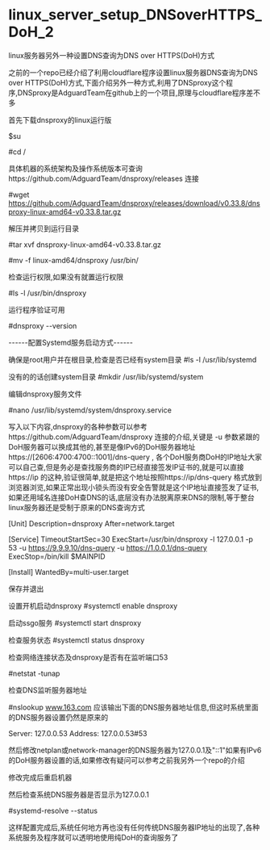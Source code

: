 # linux_server_setup_DNSoverHTTPS_DoH_2
linux服务器另外一种设置DNS查询为DNS over HTTPS(DoH)方式

之前的一个repo已经介绍了利用cloudflare程序设置linux服务器DNS查询为DNS over HTTPS(DoH)方式,下面介绍另外一种方式,利用了DNSproxy这个程序,DNSproxy是AdguardTeam在github上的一个项目,原理与cloudflare程序差不多

首先下载dnsproxy的linux运行版

$su

#cd /

具体机器的系统架构及操作系统版本可查询https://github.com/AdguardTeam/dnsproxy/releases 连接

#wget https://github.com/AdguardTeam/dnsproxy/releases/download/v0.33.8/dnsproxy-linux-amd64-v0.33.8.tar.gz

解压并拷贝到运行目录

#tar xvf dnsproxy-linux-amd64-v0.33.8.tar.gz

#mv -f linux-amd64/dnsproxy /usr/bin/

检查运行权限,如果没有就置运行权限

#ls -l /usr/bin/dnsproxy

运行程序验证可用

#dnsproxy --version


------配置Systemd服务启动方式------

确保是root用户并在根目录,检查是否已经有system目录
#ls -l /usr/lib/systemd

没有的的话创建system目录
#mkdir /usr/lib/systemd/system

编辑dnsproxy服务文件

#nano /usr/lib/systemd/system/dnsproxy.service

写入以下内容,dnsproxy的各种参数可以参考https://github.com/AdguardTeam/dnsproxy 连接的介绍,关键是 -u 参数紧跟的DoH服务器可以换成其他的,甚至是像IPv6的DoH服务器地址https://[2606:4700:4700::1001]/dns-query , 各个DoH服务商DoH的IP地址大家可以自己查,但是务必是查找服务商的IP已经直接签发IP证书的,就是可以直接https://ip 的这种,验证很简单,就是把这个地址按照https://ip/dns-query 格式放到浏览器浏览,如果正常出现小锁头而没有安全告警就是这个IP地址直接签发了证书,如果还用域名连接DoH查DNS的话,底层没有办法脱离原来DNS的限制,等于整台linux服务器还是受制于原来的DNS查询方式

[Unit]
Description=dnsproxy
After=network.target

[Service]
TimeoutStartSec=30
ExecStart=/usr/bin/dnsproxy -l 127.0.0.1 -p 53 -u https://9.9.9.10/dns-query -u https://1.0.0.1/dns-query
ExecStop=/bin/kill $MAINPID

[Install]
WantedBy=multi-user.target

保存并退出

设置开机启动dnsproxy
#systemctl enable dnsproxy

启动ssgo服务
#systemctl start dnsproxy

检查服务状态
#systemctl status dnsproxy

检查网络连接状态及dnsproxy是否有在监听端口53

#netstat -tunap

检查DNS监听服务器地址

#nslookup www.163.com
应该输出下面的DNS服务器地址信息,但这时系统里面的DNS服务器设置仍然是原来的

Server:		127.0.0.53
Address:	127.0.0.53#53

然后修改netplan或network-manager的DNS服务器为127.0.0.1及"::1"如果有IPv6的DoH服务器设置的话,如果修改有疑问可以参考之前我另外一个repo的介绍

修改完成后重启机器

然后检查系统DNS服务器是否显示为127.0.0.1

#systemd-resolve --status

这样配置完成后,系统任何地方再也没有任何传统DNS服务器IP地址的出现了,各种系统服务及程序就可以透明地使用纯DoH的查询服务了




